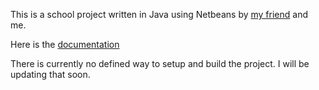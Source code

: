 This is a school project written in Java using Netbeans by [my friend](https://github.com/Mannan-Goyal) and me.

Here is the [documentation](https://github.com/Slydite/School-Project--Movie-Ticket-Booking-App/tree/main/Documentation%20and%20SQL)

There is currently no defined way to setup and build the project. I will be updating that soon. 

